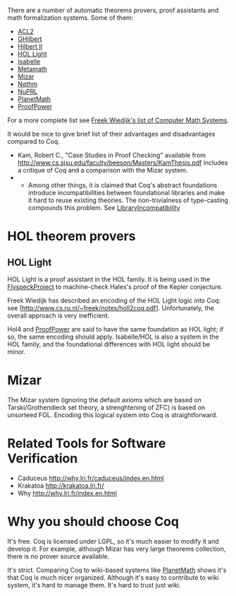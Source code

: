 There are a number of automatic theorems provers, proof assistants and math formalization systems. Some of them:

-   [ACL2](http://www.cs.utexas.edu/users/moore/acl2/acl2-doc.html)
-   [GHilbert](http://ghilbert.org)
-   [Hilbert II](http://www.qedeq.org/index.html)
-   [HOL Light](http://www.cl.cam.ac.uk/users/jrh/hol-light/)
-   [Isabelle](http://isabelle.in.tum.de/index.html)
-   [Metamath](http://au.metamath.org/index.html)
-   [Mizar](http://www.mizar.org)
-   [Nqthm](ftp://ftp.cs.utexas.edu/pub/boyer/nqthm/index.html)
-   [NuPRL](http://www.cs.cornell.edu/Info/Projects/NuPrl/)
-   [PlanetMath](http://planetmath.org)
-   [ProofPower](http://www.lemma-one.com/ProofPower/index/)

For a more complete list see [Freek Wiedijk's list of Computer Math Systems](http://www.cs.ru.nl/~freek/digimath/index.html).

It would be nice to give brief list of their advantages and disadvantages compared to Coq.

-   Kam, Robert C., "Case Studies in Proof Checking" available from <http://www.cs.sjsu.edu/faculty/beeson/Masters/KamThesis.pdf> includes a critique of Coq and a comparison with the Mizar system.
-   -   Among other things, it is claimed that Coq's abstract foundations introduce incompatibilities between foundational libraries and make it hard to reuse existing theories. The non-trivialness of type-casting compounds this problem. See [LibraryIncompatibility](../LibraryIncompatibility)

HOL theorem provers
===================

HOL Light
---------

HOL Light is a proof assistant in the HOL family. It is being used in the [FlyspeckProject](../FlyspeckProject) to machine-check Hales's proof of the Kepler conjecture.

Freek Wiedijk has described an encoding of the HOL Light logic into Coq: see \[<http://www.cs.ru.nl/~freek/notes/holl2coq.pdf>\]. Unfortunately, the overall approach is very inefficient.

Hol4 and [ProofPower](../ProofPower) are said to have the same foundation as HOL light; if so, the same encoding should apply. Isabelle/HOL is also a system in the HOL family, and the foundational differences with HOL light should be minor.

Mizar
=====

The Mizar system (ignoring the default axioms which are based on Tarski/Grothendieck set theory, a strenghtening of ZFC) is based on unsorteed FOL. Encoding this logical system into Coq is straightforward.

Related Tools for Software Verification
=======================================

-   Caduceus <http://why.lri.fr/caduceus/index.en.html>
-   Krakatoa <http://krakatoa.lri.fr/>
-   Why <http://why.lri.fr/index.en.html>

Why you should choose Coq
=========================

It's free. Coq is licensed under LGPL, so it's much easier to modify it and develop it. For example, although Mizar has very large theorems collection, there is no prover source available.

It's strict. Comparing Coq to wiki-based systems like [PlanetMath](http://planetmath.org) shows it's that Coq is much nicer organized. Although it's easy to contribute to wiki system, it's hard to manage them. It's hard to trust just wiki.
